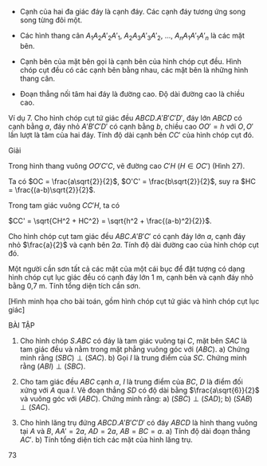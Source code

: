 - Cạnh của hai đa giác đáy là cạnh đáy. Các cạnh đáy tương ứng song song từng đôi một.

- Các hình thang cân $A_1A_2A'_2A'_1$, $A_2A_3A'_3A'_2$, ..., $A_nA_1A'_1A'_n$ là các mặt bên.

- Cạnh bên của mặt bên gọi là cạnh bên của hình chóp cụt đều. Hình chóp cụt đều có các cạnh bên bằng nhau, các mặt bên là những hình thang cân.

- Đoạn thẳng nối tâm hai đáy là đường cao. Độ dài đường cao là chiều cao.

Ví dụ 7. Cho hình chóp cụt tứ giác đều $ABCD.A'B'C'D'$, đáy lớn $ABCD$ có cạnh bằng $a$, đáy nhỏ $A'B'C'D'$ có cạnh bằng $b$, chiều cao $OO' = h$ với $O, O'$ lần lượt là tâm của hai đáy. Tính độ dài cạnh bên $CC'$ của hình chóp cụt đó.

Giải

Trong hình thang vuông $OO'C'C$, vẽ đường cao $C'H$ ($H \in OC'$) (Hình 27).

Ta có $OC = \frac{a\sqrt{2}}{2}$, $O'C' = \frac{b\sqrt{2}}{2}$, suy ra $HC = \frac{(a-b)\sqrt{2}}{2}$.

Trong tam giác vuông $CC'H$, ta có

$CC' = \sqrt{CH^2 + HC^2} = \sqrt{h^2 + \frac{(a-b)^2}{2}}$.

Cho hình chóp cụt tam giác đều $ABC.A'B'C'$ có cạnh đáy lớn $a$, cạnh đáy nhỏ $\frac{a}{2}$ và cạnh bên $2a$. Tính độ dài đường cao của hình chóp cụt đó.

Một người cần sơn tất cả các mặt của một cái bục để đặt tượng có dạng hình chóp cụt lục giác đều có cạnh đáy lớn 1 m, cạnh bên và cạnh đáy nhỏ bằng 0,7 m. Tính tổng diện tích cần sơn.

[Hình minh họa cho bài toán, gồm hình chóp cụt tứ giác và hình chóp cụt lục giác]

BÀI TẬP

1. Cho hình chóp $S.ABC$ có đáy là tam giác vuông tại $C$, mặt bên $SAC$ là tam giác đều và nằm trong mặt phẳng vuông góc với $(ABC)$.
   a) Chứng minh rằng $(SBC) \perp (SAC)$.
   b) Gọi $I$ là trung điểm của $SC$. Chứng minh rằng $(ABI) \perp (SBC)$.

2. Cho tam giác đều $ABC$ cạnh $a$, $I$ là trung điểm của $BC$, $D$ là điểm đối xứng với $A$ qua $I$. Vẽ đoạn thẳng $SD$ có độ dài bằng $\frac{a\sqrt{6}}{2}$ và vuông góc với $(ABC)$. Chứng minh rằng:
   a) $(SBC) \perp (SAD)$;
   b) $(SAB) \perp (SAC)$.

3. Cho hình lăng trụ đứng $ABCD.A'B'C'D'$ có đáy $ABCD$ là hình thang vuông tại $A$ và $B$, $AA' = 2a$, $AD = 2a$, $AB = BC = a$.
   a) Tính độ dài đoạn thẳng $AC'$.
   b) Tính tổng diện tích các mặt của hình lăng trụ.

73